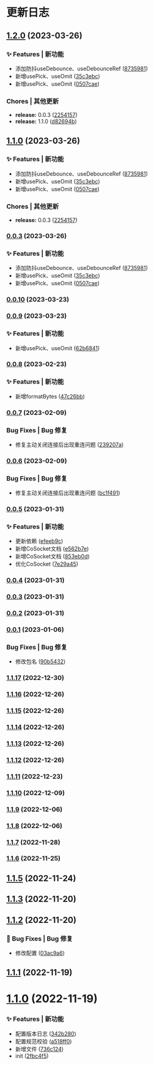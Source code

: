 # 更新日志 


## [1.2.0](https://github.com/C1320/co-utils/compare/v0.0.10...v1.2.0) (2023-03-26)


### ✨ Features | 新功能

* 添加防抖useDebounce、useDebounceRef ([8735981](https://github.com/C1320/co-utils/commit/873598184d808aadcbaa11b49e362d3877aae736))
* 新增usePick、useOmit ([35c3ebc](https://github.com/C1320/co-utils/commit/35c3ebc337de35571d41ec4ed29ed96e5d59fa81))
* 新增usePick、useOmit ([0507cae](https://github.com/C1320/co-utils/commit/0507caea9f91afba604474fca858fbde24dac71a))


###   Chores | 其他更新

* **release:** 0.0.3 ([2254157](https://github.com/C1320/co-utils/commit/22541571e70eb5c9cbcbd897f104ce5fe16ae33d))
* **release:** 1.1.0 ([d82694b](https://github.com/C1320/co-utils/commit/d82694bb554d4b614c9fe0cf092fdb89a5375afc))

## [1.1.0](https://github.com/C1320/co-utils/compare/v0.0.10...v1.1.0) (2023-03-26)


### ✨ Features | 新功能

* 添加防抖useDebounce、useDebounceRef ([8735981](https://github.com/C1320/co-utils/commit/873598184d808aadcbaa11b49e362d3877aae736))
* 新增usePick、useOmit ([35c3ebc](https://github.com/C1320/co-utils/commit/35c3ebc337de35571d41ec4ed29ed96e5d59fa81))
* 新增usePick、useOmit ([0507cae](https://github.com/C1320/co-utils/commit/0507caea9f91afba604474fca858fbde24dac71a))


###   Chores | 其他更新

* **release:** 0.0.3 ([2254157](https://github.com/C1320/co-utils/commit/22541571e70eb5c9cbcbd897f104ce5fe16ae33d))

### [0.0.3](https://github.com/C1320/co-utils/compare/v0.0.10...v0.0.3) (2023-03-26)


### ✨ Features | 新功能

* 添加防抖useDebounce、useDebounceRef ([8735981](https://github.com/C1320/co-utils/commit/873598184d808aadcbaa11b49e362d3877aae736))
* 新增usePick、useOmit ([35c3ebc](https://github.com/C1320/co-utils/commit/35c3ebc337de35571d41ec4ed29ed96e5d59fa81))
* 新增usePick、useOmit ([0507cae](https://github.com/C1320/co-utils/commit/0507caea9f91afba604474fca858fbde24dac71a))

### [0.0.10](https://github.com/C1320/co-utils/compare/v0.0.9...v0.0.10) (2023-03-23)

### [0.0.9](https://github.com/C1320/co-utils/compare/v0.0.8...v0.0.9) (2023-03-23)


### ✨ Features | 新功能

* 新增usePick、useOmit ([62b6841](https://github.com/C1320/co-utils/commit/62b6841930478349d6c38054ead2648d12866458))

### [0.0.8](https://github.com/C1320/co-utils/compare/v0.0.7...v0.0.8) (2023-02-23)


### ✨ Features | 新功能

* 新增formatBytes ([47c26bb](https://github.com/C1320/co-utils/commit/47c26bb7ee2b09bb555befbdd1da972030037876))

### [0.0.7](https://github.com/C1320/co-utils/compare/v0.0.6...v0.0.7) (2023-02-09)


###   Bug Fixes | Bug 修复

* 修复主动关闭连接后出现重连问题 ([239207a](https://github.com/C1320/co-utils/commit/239207a8f2c080b68d04a0d5cc9fcc9797a42311))

### [0.0.6](https://github.com/C1320/co-utils/compare/v0.0.5...v0.0.6) (2023-02-09)


###   Bug Fixes | Bug 修复

* 修复主动关闭连接后出现重连问题 ([bc1f491](https://github.com/C1320/co-utils/commit/bc1f4915b9e3925c350deb51ac9cd44829e720db))

### [0.0.5](https://github.com/C1320/co-utils/compare/v0.0.4...v0.0.5) (2023-01-31)


### ✨ Features | 新功能

* 更新依赖 ([efeeb9c](https://github.com/C1320/co-utils/commit/efeeb9c49212db2c43092c6d5a19a312a24363a0))
* 新增CoSocket文档 ([e562b7e](https://github.com/C1320/co-utils/commit/e562b7ec2adc82799939b9d3134a988e4c7e48c1))
* 新增CoSocket文档 ([853eb0d](https://github.com/C1320/co-utils/commit/853eb0d2d297d892ed8c44d1a2bda49479cb15af))
* 优化CoSocket ([7e29a45](https://github.com/C1320/co-utils/commit/7e29a45808cb8a9ee3ab10f2ba4e7303a95a3ad9))

### [0.0.4](https://github.com/C1320/co-utils/compare/v0.0.3...v0.0.4) (2023-01-31)

### [0.0.3](https://github.com/C1320/co-utils/compare/v0.0.2...v0.0.3) (2023-01-31)

### [0.0.2](https://github.com/C1320/co-utils/compare/v0.0.1...v0.0.2) (2023-01-31)

### [0.0.1](https://github.com/C1320/co-utils/compare/v1.1.17...v0.0.1) (2023-01-06)


###   Bug Fixes | Bug 修复

* 修改包名 ([90b5432](https://github.com/C1320/co-utils/commit/90b54322daffe8dbdef95a67b017cf421d4c6618))

### [1.1.17](https://github.com/C1320/co-utils/compare/v1.1.16...v1.1.17) (2022-12-30)

### [1.1.16](https://github.com/C1320/co-utils/compare/v1.1.15...v1.1.16) (2022-12-26)

### [1.1.15](https://github.com/C1320/co-utils/compare/v1.1.14...v1.1.15) (2022-12-26)

### [1.1.14](https://github.com/C1320/co-utils/compare/v1.1.13...v1.1.14) (2022-12-26)

### [1.1.13](https://github.com/C1320/co-utils/compare/v1.1.12...v1.1.13) (2022-12-26)

### [1.1.12](https://github.com/C1320/co-utils/compare/v1.1.11...v1.1.12) (2022-12-26)

### [1.1.11](https://github.com/C1320/co-utils/compare/v1.1.10...v1.1.11) (2022-12-23)

### [1.1.10](https://github.com/C1320/co-utils/compare/v1.1.9...v1.1.10) (2022-12-09)

### [1.1.9](https://github.com/C1320/co-utils/compare/v1.1.8...v1.1.9) (2022-12-06)

### [1.1.8](https://github.com/C1320/co-utils/compare/v1.1.7...v1.1.8) (2022-12-06)

### [1.1.7](https://github.com/C1320/co-utils/compare/v1.1.6...v1.1.7) (2022-11-28)

### [1.1.6](https://github.com/C1320/co-utils/compare/v1.1.5...v1.1.6) (2022-11-25)

## [1.1.5](https://github.com/C1320/co-utils/compare/v1.1.3...v1.1.5) (2022-11-24)



## [1.1.3](https://github.com/C1320/co-utils/compare/v1.1.2...v1.1.3) (2022-11-20)



## [1.1.2](https://github.com/C1320/co-utils/compare/v1.1.1...v1.1.2) (2022-11-20)


### 🐛 Bug Fixes | Bug 修复

* 修改配置 ([03ac9a6](https://github.com/C1320/co-utils/commit/03ac9a6))



## [1.1.1](https://github.com/C1320/co-utils/compare/v1.1.0...v1.1.1) (2022-11-19)



# [1.1.0](https://github.com/C1320/co-utils/compare/2fbc4f5...v1.1.0) (2022-11-19)


### ✨ Features | 新功能

* 配置版本日志 ([342b280](https://github.com/C1320/co-utils/commit/342b280))
* 配置规范校验 ([a518ff0](https://github.com/C1320/co-utils/commit/a518ff0))
* 新增文件 ([736c124](https://github.com/C1320/co-utils/commit/736c124))
* init ([2fbc4f5](https://github.com/C1320/co-utils/commit/2fbc4f5))
